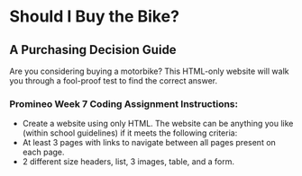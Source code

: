 # Should I Buy the Bike?

## A Purchasing Decision Guide

Are you considering buying a motorbike? This HTML-only website will walk you through a fool-proof test to find the correct answer.

### Promineo Week 7 Coding Assignment Instructions:

- Create a website using only HTML. The website can be anything you like (within school guidelines) if it meets the following criteria:
- At least 3 pages with links to navigate between all pages present on each page.
- 2 different size headers, list, 3 images, table, and a form.

